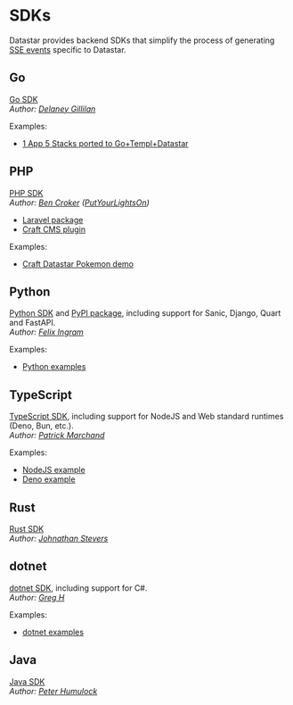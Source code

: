 # SDKs

Datastar provides backend SDKs that simplify the process of generating [SSE events](/reference/sse_events) specific to Datastar.

## Go

[Go SDK](https://github.com/starfederation/datastar/tree/main/sdk/go)  
_Author: [Delaney Gillilan](https://github.com/delaneyj)_

Examples:
- [1 App 5 Stacks ported to Go+Templ+Datastar](https://github.com/delaneyj/1a5s-datastar)

## PHP

[PHP SDK](https://github.com/starfederation/datastar-php)  
_Author: [Ben Croker](https://github.com/bencroker) ([PutYourLightsOn](https://putyourlightson.com/))_

- [Laravel package](https://github.com/putyourlightson/laravel-datastar)  
- [Craft CMS plugin](https://putyourlightson.com/plugins/datastar)  

Examples:  
- [Craft Datastar Pokemon demo](https://github.com/khalwat/craft-datastar-pokemon-demo)

## Python

[Python SDK](https://github.com/starfederation/datastar/tree/main/sdk/python) and [PyPI package](https://pypi.org/project/datastar-py/), including support for Sanic, Django, Quart and FastAPI.  
_Author: [Felix Ingram](https://github.com/lllama)_

Examples:

- [Python examples](https://github.com/starfederation/datastar/tree/main/examples/python)

## TypeScript

[TypeScript SDK](https://github.com/starfederation/datastar/tree/main/sdk/typescript), including support for NodeJS and Web standard runtimes (Deno, Bun, etc.).  
_Author: [Patrick Marchand](https://github.com/Superpat)_

Examples:

 - [NodeJS example](https://github.com/starfederation/datastar/tree/main/sdk/typescript/examples/node.ts)
 - [Deno example](https://github.com/starfederation/datastar/tree/main/sdk/typescript/examples/deno.ts)

## Rust

[Rust SDK](https://github.com/starfederation/datastar/tree/main/rust/dotnet)  
 _Author: [Johnathan Stevers](https://github.com/jmstevers)_
 
## dotnet

[dotnet SDK](https://github.com/starfederation/datastar/tree/main/sdk/dotnet), including support for C#.  
_Author: [Greg H](https://github.com/SpiralOSS)_

Examples:

- [dotnet examples](https://github.com/starfederation/datastar/tree/main/examples/dotnet)

## Java

[Java SDK](https://github.com/starfederation/datastar/blob/develop/sdk/java)  
_Author: [Peter Humulock](https://github.com/rphumulock)_
